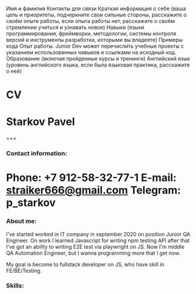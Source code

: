Имя и фамилия
Контакты для связи
Краткая информация о себе (ваша цель и приоритеты, подчеркните свои сильные стороны, расскажите о своём опыте работы, если опыта работы нет, расскажите о своём стремлении учиться и узнавать новое)
Навыки (языки программирования, фреймворки, методологии, системы контроля версий и инструменты разработки, которыми вы владеете)
Примеры кода
Опыт работы. Junior Dev может перечислить учебные проекты с указанием использованных навыков и ссылками на исходный код.
Образование (включая пройденные курсы и тренинги)
Английский язык (уровень английского языка, если была языковая практика, расскажите о ней)

# CV

# Starkov Pavel 
===
### Contact information:
**Phone:** +7 912-58-32-77-1
**E-mail:** straiker666@gmail.com
**Telegram:** p_starkov
===
### About me:

I've started worked in IT company in september 2020 on position Junior QA Engineer. On work I learned Javascript for writing npm testing API after that I've got an ability to writing E2E test via playwright on JS. Now I'm middle QA Automation Engineer, but I wanna programming more that I get now.

My goal is become to fullstack developer on JS, who have skill in FE/BE/Testing. 

### Skills: